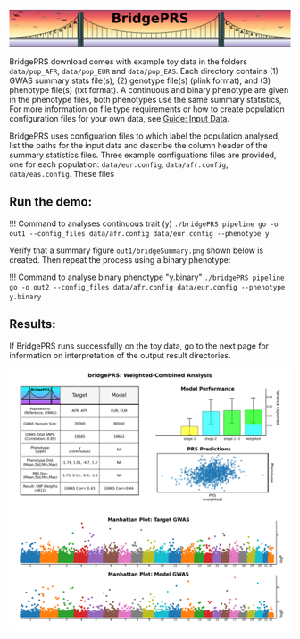 ![Screenshot](img/slim/quikstart_logo2.png)

BridgePRS download comes with example toy data in the folders
`data/pop_AFR`, `data/pop_EUR` and `data/pop_EAS`. Each directory
contains (1) GWAS summary stats file(s), (2) genotype file(s) (plink
format), and (3) phenotype file(s) (txt format). A continuous and
binary phenotype are given in the phenotype files, both phenotypes use
the same summary statistics, For more information on file type
requirements or how to create population configuration files for your
own data, see [Guide: Input Data](guide_input.md).

BridgePRS uses configuation files to which label the population
analysed, list the paths for the input data and describe the column
header of the summary statistics files. Three example configuations
files are provided, one for each population: `data/eur.config`,
`data/afr.config`, `data/eas.config`. These files


## Run the demo: 

!!! Command to analyses continuous trait (y)
        ```
        ./bridgePRS pipeline go -o out1 --config_files data/afr.config data/eur.config --phenotype y 
        ```


Verify that a summary figure `out1/bridgeSummary.png` shown below is
created.  Then repeat the process using a binary phenotype:


!!! Command to analyse binary phenotype "y.binary" 
        ```
        ./bridgePRS pipeline go -o out2 --config_files data/afr.config data/eur.config --phenotype y.binary
        ```

## Results:

If BridgePRS runs successfully on the toy data, go to the next
page for information on interpretation of the output result directories.

    
![Screenshot](img/combo1.png)



